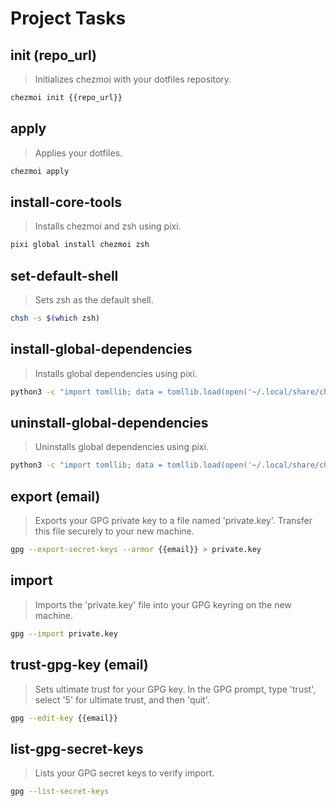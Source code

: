 # Project Tasks

## init (repo_url)
>
> Initializes chezmoi with your dotfiles repository.

~~~bash
chezmoi init {{repo_url}}
~~~

## apply
>
> Applies your dotfiles.

~~~bash
chezmoi apply
~~~

## install-core-tools
>
> Installs chezmoi and zsh using pixi.

~~~bash
pixi global install chezmoi zsh
~~~

## set-default-shell
>
> Sets zsh as the default shell.

~~~bash
chsh -s $(which zsh)
~~~

## install-global-dependencies
>
> Installs global dependencies using pixi.

~~~bash
python3 -c "import tomllib; data = tomllib.load(open('~/.local/share/chezmoi/pixi.toml', 'rb')); print(' '.join(data['dependencies'].keys()))" | xargs pixi global install
~~~

## uninstall-global-dependencies
>
> Uninstalls global dependencies using pixi.

~~~bash
python3 -c "import tomllib; data = tomllib.load(open('~/.local/share/chezmoi/pixi.local/share/chezmoi/pixi.toml', 'rb')); print(' '.join(data['dependencies'].keys()))" | xargs pixi global uninstall
~~~

## export (email)
>
> Exports your GPG private key to a file named 'private.key'.
> Transfer this file securely to your new machine.

~~~bash
gpg --export-secret-keys --armor {{email}} > private.key
~~~

## import
>
> Imports the 'private.key' file into your GPG keyring on the new machine.

~~~bash
gpg --import private.key
~~~

## trust-gpg-key (email)
>
> Sets ultimate trust for your GPG key.
> In the GPG prompt, type 'trust', select '5' for ultimate trust, and then 'quit'.

~~~bash
gpg --edit-key {{email}}
~~~

## list-gpg-secret-keys
>
> Lists your GPG secret keys to verify import.

~~~bash
gpg --list-secret-keys
~~~

